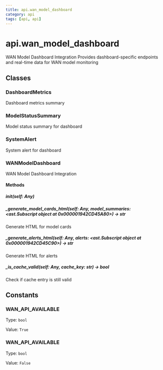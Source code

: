 ```yaml
---
title: api.wan_model_dashboard
category: api
tags: [api, api]
---
```


# api.wan_model_dashboard

WAN Model Dashboard Integration
Provides dashboard-specific endpoints and real-time data for WAN model monitoring

## Classes

### DashboardMetrics

Dashboard metrics summary

### ModelStatusSummary

Model status summary for dashboard

### SystemAlert

System alert for dashboard

### WANModelDashboard

WAN Model Dashboard Integration

#### Methods

##### __init__(self: Any)



##### _generate_model_cards_html(self: Any, model_summaries: <ast.Subscript object at 0x000001942CD45A80>) -> str

Generate HTML for model cards

##### _generate_alerts_html(self: Any, alerts: <ast.Subscript object at 0x000001942CD45C90>) -> str

Generate HTML for alerts

##### _is_cache_valid(self: Any, cache_key: str) -> bool

Check if cache entry is still valid

## Constants

### WAN_API_AVAILABLE

Type: `bool`

Value: `True`

### WAN_API_AVAILABLE

Type: `bool`

Value: `False`

